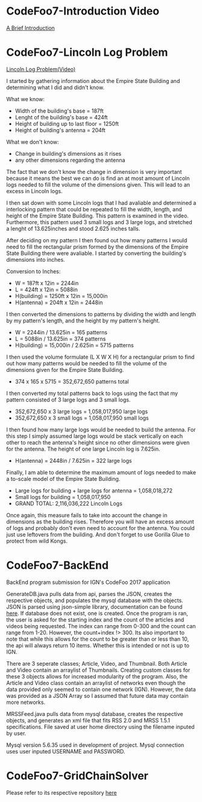 # CodeFoo7-Introduction Video
<a href="https://www.youtube.com/watch?v=xI2GDiLRjyA">A Brief Introduction</a>

# CodeFoo7-Lincoln Log Problem
<a href="https://www.youtube.com/watch?v=CIfKVJgA_pc&t=1s">Lincoln Log Problem(Video)</a>

I started by gathering information about the Empire State Building and determining what I did and didn't know.

What we know:
- Width of the building's base = 187ft
- Lenght of the building's base = 424ft
- Height of building up to last floor = 1250ft
- Height of building's antenna = 204ft

What we don't know:
- Change in building's dimensions as it rises
- any other dimensions regarding the antenna

The fact that we don't know the change in dimension is very important because it means the best we can do is find an at most amount of Lincoln logs needed to fill the volume of the dimensions given. This will lead to an excess in Lincoln logs.

I then sat down with some Lincoln logs that I had avaliable and determined a interlocking pattern that could be repeated to fill the width, length, and height of the Empire State Building. This pattern is examined in the video. Furthermore, this pattern used 3 small logs and 3 large logs, and stretched a lenght of 13.625inches and stood 2.625 inches talls.

After deciding on my pattern I then found out how many patterns I would need to fill the rectangular prism formed by the dimensions of the Empire State Building there were avaliable. I started by converting the building's dimensions into inches.

Conversion to Inches:
- W = 187ft x 12in = 2244in
- L = 424ft x 12in = 5088in
- H(building) = 1250ft x 12in = 15,000in
- H(antenna) = 204ft x 12in = 2448in

I then converted the dimensions to patterns by dividing the width and length by my pattern's length, and the height by my pattern's height.
- W = 2244in / 13.625in = 165 patterns
- L = 5088in / 13.625in = 374 patterns
- H(building) = 15,000in / 2.625in = 5715 patterns

I then used the volume formulate (L X W X H) for a rectangular prism to find out how many patterns would be needed to fill the volume of the dimensions given for the Empire State Building.
- 374 x 165 x 5715 = 352,672,650 patterns total

I then converted my total patterns back to logs using the fact that my pattern consisted of 3 large logs and 3 small logs.
- 352,672,650 x 3 large logs = 1,058,017,950 large logs
- 352,672,650 x 3 small logs = 1,058,017,950 small logs

I then found how many large logs would be needed to build the antenna. For this step I simply assumed large logs would be stack vertically on each other to reach the antenna's height since no other dimensions were given for the antenna. The height of one large Lincoln log is 7.625in.
- H(antenna) = 2448in / 7.625in = 322 large logs

Finally, I am able to determine the maximum amount of logs needed to make a to-scale model of the Empire State Building.
- Large logs for building + large logs for antenna = 1,058,018,272
- Small logs for building = 1,058,017,950
- GRAND TOTAL: 2,116,036,222 Lincoln Logs

Once again, this measure fails to take into account the change in dimensions as the building rises. Therefore you will have an excess amount of logs and probably don't even need to account for the antenna. You could just use leftovers from the building. And don't forget to use Gorilla Glue to protect from wild Kongs.

# CodeFoo7-BackEnd
BackEnd program submission for IGN's CodeFoo 2017 application

GenerateDB.java pulls data from api, parses the JSON, creates the respective objects, and populates the mysql database with the objects. JSON is parsed using json-simple library, documentation can be found <a href="https://github.com/fangyidong/json-simple">here</a>. If database does not exist, one is created. Once the program is ran, the user is asked for the starting index and the count of the articles and videos being requested. The index can range from 0-300 and the count can range from 1-20. However, the count+index !> 300. Its also important to note that while this allows for the count to be greater than or less than 10, the api will always return 10 items. Whether this is intended or not is up to IGN.

There are 3 seperate classes; Article, Video, and Thumbnail. Both Article and Video contain an arraylist of Thumbnails. Creating custom classes for these 3 objects allows for increased modularity of the program. Also, the Article and Video class contain an arraylist of networks even though the data provided only seemed to contain one network (IGN). However, the data was provided as a JSON Array so I assumed that future data may contain more networks.

MRSSFeed.java pulls data from mysql database, creates the respective objects, and generates an xml file that fits RSS 2.0 and MRSS 1.5.1 specifications. File saved at user home directory using the filename inputed by user.

Mysql version 5.6.35 used in development of project. Mysql connection uses user inputed USERNAME and PASSWORD.

# CodeFoo7-GridChainSolver
Please refer to its respective repository <a href="https://github.com/JBallew92/CodeFoo7-GridChainSolver">here</a>


